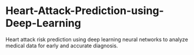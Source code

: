 # Heart-Attack-Prediction-using-Deep-Learning
Heart attack risk prediction using deep learning neural networks to analyze medical data for early and accurate diagnosis.
